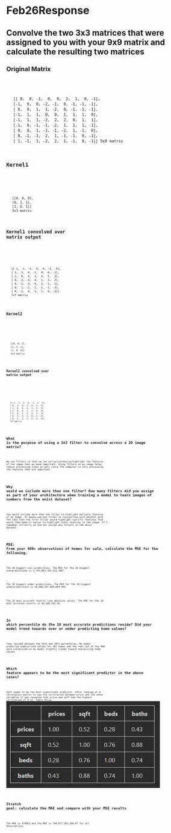 # Feb26Response

## Convolve the two 3x3 matrices that were assigned to you with your 9x9 matrix and calculate the resulting two matrices

### Original Matrix 
<code>
       
       [[ 0,  0, -1,  0,  0,  2,  1,  0, -1],
       [-1,  0,  0, -2, -1,  0, -1, -1, -1],
       [ 0,  0,  1,  1, -2,  0, -1, -1, -1],
       [-1,  1,  1,  0,  0,  1,  1,  1,  0],
       [-1,  1,  1, -2,  2,  2,  0,  1,  1],
       [-1,  0, -1, -1, -2,  1,  1,  1, -1],
       [ 0,  0,  1, -1, -1, -2,  1, -1,  0],
       [ 0, -1, -1,  2,  1, -1, -1,  0, -1],
       [ 1, -1,  1, -2,  2,  1, -1,  0, -1]] 9x9 matrix

### Kernel1
<code>
       
       [[0, 0, 0],
       [0, 1, 1],
       [1, 0, 1]]
       3x3 matrix


### Kernel1 convolved over matrix output
<code>
       
       [[ 1, -1, -4,  0, -4, -3, -4],
       [ 1,  3,  0, -1,  0,  0, -1],
       [ 2,  0,  3,  1,  4,  5,  2],
       [ 0, -2, -3,  4,  1,  3,  2],
       [ 0, -3, -3, -4,  2, -1,  1],
       [ 0,  1, -2, -2, -1, -1, -3],
       [ 0, -2,  6, -1, -1,  0, -3]]
       7x7 matrix

### Kernel2
<code>
       
       [[0, 0, 1],
       [1, 1, 1],
       [1, 0, 0]]
       3x3 matrix


### Kernel2 convolved over matrix output
<code>
       
       [[-2, -2, -2,  0, -3, -2, -5],
       [ 0,  1,  0, -1, -4, -2, -3],
       [ 1,  4,  0, -1,  3,  4,  1],
       [ 1,  0,  0,  2,  3,  5,  3],
       [-1, -4, -1, -1, -1,  2,  3],
       [ 0, -2, -4, -1,  0, -2, -2],
       [ 0, -2,  2, -2,  2, -2, -3]]
       7x7 matrix


## What is the purpose of using a 3x3 filter to convolve across a 2D image matrix?
We use filters so that we can extract/preserve/highlight the features of the image that we deem important.
Using filters on an image helps reduce processing times as well since the computer is only processing the features that are important.


## Why would we include more than one filter? How many filters did you assign as part of your architecture when training a model to learn images of numbers from the mnist dataset?
You would include more than one filter to highlight multiple features of an image. 
Or maybe use one filter in conjunction with another with the idea that the first filter would highlight specific features that would then make it easier to highlight other features in the image.
If I remember correctly we did not assign any filters on the mnist dataset.


## MSE: From your 400+ observations of homes for sale, calculate the MSE for the following.
The 10 biggest over-predictions.
The MSE for the 10 biggest overpredictions is 1,745,893,765,552.1667.

The 10 biggest under-predictions.
The MSE for the 10 biggest underpredictions is 18,096,547,609,609.445.

The 10 most accurate results (use absolute value).
The MSE for the 10 most accurate results is 46,568,555.92.

## In which percentile do the 10 most accurate predictions reside? Did your model trend towards over or under predicting home values?
They resided between the 13th and 70th percentiles.
My model predicted underpriced values for 187 homes and the rest out of the 400 were overpriced so my model slightly trends toward overpricing home values

## Which feature appears to be the most significant predictor in the above cases?
Sqft seems to be the most significant predictor. After looking at a correlation matrix to see the correlation between price and the other variables it was revealed that price and sqft had the highest correlation of 0.52. Table below.
![Housing Data Correlation Matrix](heatmaphouses.PNG)



## Stretch goal: calculate the MAE and compare with your MSE results
The MAE is 479052 and the MSE is 744,677,302,266.07 for all observations. 
